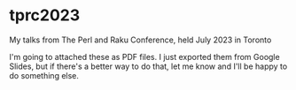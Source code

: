 # tprc2023
My talks from The Perl and Raku Conference, held July 2023 in Toronto

I'm going to attached these as PDF files. I just exported them from Google Slides, but if there's a better way to do that, let me know and I'll be happy to do something else.
